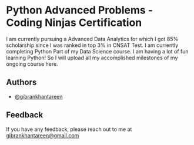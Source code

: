 # Python Advanced Problems - Coding Ninjas Certification

I am currently pursuing a Advanced Data Analytics for which I got 85% scholarship since I was ranked in top 3% in CNSAT Test. I am currently completing Python Part of my Data Science course. I am having a lot of fun learning Python! So I will upload all my accomplished milestones of my ongoing course here.
## Authors

- [@gibrankhantareen](https://www.github.com/gibrankhantareen)


## Feedback

If you have any feedback, please reach out to me at gibrankhantareen@gmail.com
